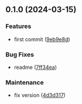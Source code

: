 ## 0.1.0 (2024-03-15)


### Features

* first commit ([9eb9e8d](https://github.com/collective/volto-slimheader/commit/9eb9e8d9910b86309870912142c2a40b7eaf4a3d))


### Bug Fixes

* readme ([7ff34ea](https://github.com/collective/volto-slimheader/commit/7ff34eafe11c533add11fb2e5ca23368f18396a0))


### Maintenance

* fix version ([4d3d317](https://github.com/collective/volto-slimheader/commit/4d3d31746441207dd7494c0c05369bb706b91abc))


